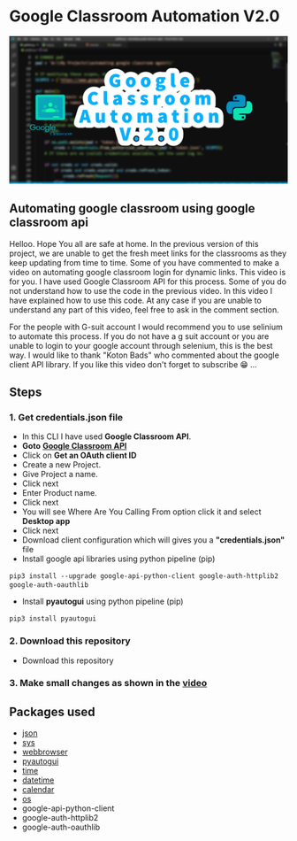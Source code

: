 # Google Classroom Automation V2.0

[![IMAGE ALT TEXT HERE](https://github.com/theunhackable/google-classroom-automation-V2.0/blob/main/imgs/thumb3.png)](https://www.youtube.com/watch?v=1WwLPcVaYxY&t=1s)
## Automating google classroom using google classroom api
Helloo. Hope You all are safe at home. In the previous version of this project, we are unable to get the fresh meet links for the classrooms as they keep updating from time to time.
Some of you have commented to make a video on automating google classroom login for dynamic links. This video is for you.
I have used Google Classroom API for this process. Some of you do not understand how to use the code in the previous video. In this video I have explained how to use this code. At any case if you are unable to understand any part of this video, feel free to ask in the comment section. 

For the people with G-suit account  I would recommend you to use selinium to automate this process.
If you do not have a g suit account or you are unable to login to your google account through selenium, this is the best way. 
I would like to thank "Koton Bads" who commented about the google client API library. 
If you like this video don't forget to subscribe 😁 ...


## Steps 
### 1. Get credentials.json file
- In this CLI I have used **Google Classroom API**. 
- **Goto** [**Google Classroom API**](https://developers.google.com/classroom/guides/auth)
- Click on **Get an OAuth client ID**
- Create a new Project.
- Give Project a name.
- Click next
- Enter Product name.
- Click next
- You will see Where Are You Calling From option click it and select **Desktop app**
- Click next
- Download client configuration which will gives you a **"credentials.json"** file
- Install google api libraries  using python pipeline (pip)

```python3
pip3 install --upgrade google-api-python-client google-auth-httplib2 google-auth-oauthlib 

```
- Install **pyautogui** using python pipeline (pip)


```python3
pip3 install pyautogui

```
### 2. Download this repository
- Download this repository

### 3. Make small changes as shown in the [video](https://youtu.be/NnufWXqpNLI)


## Packages used
- [json](https://docs.python.org/3/library/json.html)
- [sys](https://docs.python.org/3/library/sys.html)
- [webbrowser](https://docs.python.org/3/library/webbrowser.html)
- [pyautogui](https://pyautogui.readthedocs.io/en/latest/)
- [time](https://docs.python.org/3/library/time.html)
- [datetime](https://docs.python.org/3/library/datetime.html)
- [calendar](https://docs.python.org/3/library/calendar.html)
- [os](https://docs.python.org/3/library/os.html)
- google-api-python-client
- google-auth-httplib2 
- google-auth-oauthlib 
